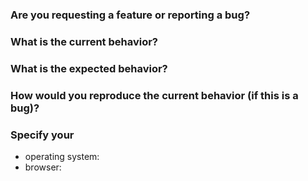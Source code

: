 ### Are you requesting a feature or reporting a bug?



### What is the current behavior?



### What is the expected behavior?



### How would you reproduce the current behavior (if this is a bug)?



### Specify your

* operating system:
* browser:
